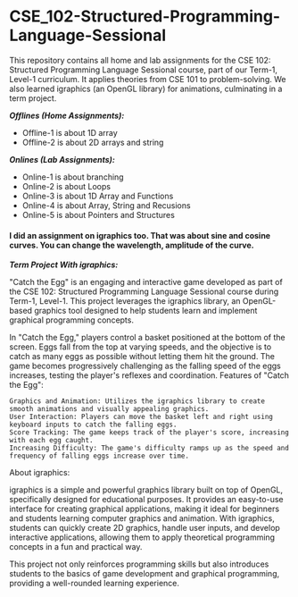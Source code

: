 # CSE_102-Structured-Programming-Language-Sessional
This repository contains all home and lab assignments for the CSE 102: Structured Programming Language Sessional course, part of our Term-1, Level-1 curriculum. It applies theories from CSE 101 to problem-solving. We also learned igraphics (an OpenGL library) for animations, culminating in a term project.


<i><b>Offlines (Home Assignments):</b></i>

* Offline-1 is about 1D array
* Offline-2 is about 2D arrays and string

<i><b>Onlines (Lab Assignments):</b></i>

* Online-1 is about branching
* Online-2 is about Loops
* Online-3 is about 1D Array and Functions
* Online-4 is about Array, String and Recusions
* Online-5 is about Pointers and Structures

#### I did an assignment on igraphics too. That was about sine and cosine curves. You can change the wavelength, amplitude of the curve. ####

<i><b>Term Project With igraphics:</b></i>

"Catch the Egg" is an engaging and interactive game developed as part of the CSE 102: Structured Programming Language Sessional course during Term-1, Level-1. This project leverages the igraphics library, an OpenGL-based graphics tool designed to help students learn and implement graphical programming concepts.

In "Catch the Egg," players control a basket positioned at the bottom of the screen. Eggs fall from the top at varying speeds, and the objective is to catch as many eggs as possible without letting them hit the ground. The game becomes progressively challenging as the falling speed of the eggs increases, testing the player's reflexes and coordination.
Features of "Catch the Egg":

    Graphics and Animation: Utilizes the igraphics library to create smooth animations and visually appealing graphics.
    User Interaction: Players can move the basket left and right using keyboard inputs to catch the falling eggs.
    Score Tracking: The game keeps track of the player's score, increasing with each egg caught.
    Increasing Difficulty: The game's difficulty ramps up as the speed and frequency of falling eggs increase over time.

About igraphics:

igraphics is a simple and powerful graphics library built on top of OpenGL, specifically designed for educational purposes. It provides an easy-to-use interface for creating graphical applications, making it ideal for beginners and students learning computer graphics and animation. With igraphics, students can quickly create 2D graphics, handle user inputs, and develop interactive applications, allowing them to apply theoretical programming concepts in a fun and practical way.

This project not only reinforces programming skills but also introduces students to the basics of game development and graphical programming, providing a well-rounded learning experience.
